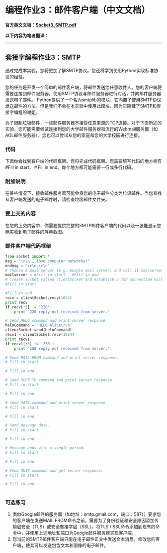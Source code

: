# 编程作业3：邮件客户端（中文文档）

**官方英文文档：[Socket3_SMTP.pdf](Socket3_SMTP.pdf)**

**以下内容为笔者翻译：**

***

## 套接字编程作业3：SMTP

通过完成本实验，您将更加了解SMTP协议。您还将学到使用Python实现标准协议的经验。

您的任务是开发一个简单的邮件客户端，将邮件发送给任意收件人。您的客户端将需要连接到邮件服务器，使用SMTP协议与邮件服务器进行对话，并向邮件服务器发送电子邮件。 Python提供了一个名为smtplib的模块，它内置了使用SMTP协议发送邮件的方法。但是我们不会在本实验中使用此模块，因为它隐藏了SMTP和套接字编程的谢姐。

为了限制垃圾邮件，一些邮件服务器不接受任意来源的TCP连接。对于下面所述的实验，您可能需要尝试连接到您的大学邮件服务器和流行的Webmail服务器（如AOL邮件服务器）。您也可以尝试从您的家庭和您的大学校园进行连接。

### 代码

下面你会找到客户端的代码框架。您将完成代码框架。您需要填写代码的地方标有#Fill in start，＃Fill in end。每个地方都可能需要一行或多行代码。

### 附加说明

在某些情况下，接收邮件服务器可能会将您的电子邮件分类为垃圾邮件。当您查找从客户端发送的电子邮件时，请检查垃圾邮件文件夹。

### 要上交的内容

在您的上交内容中，你需要提供完整的SMTP邮件客户端的代码以及一张能显示您确实收到电子邮件的屏幕截图。

### 邮件客户端代码框架

```python
from socket import *
msg = "\r\n I love computer networks!"
endmsg = "\r\n.\r\n"
# Choose a mail server (e.g. Google mail server) and call it mailserver 
mailserver = #Fill in start   #Fill in end
# Create socket called clientSocket and establish a TCP connection with mailserver
#Fill in start

#Fill in end
recv = clientSocket.recv(1024)
print recv
if recv[:3] != '220':
    print '220 reply not received from server.'

# Send HELO command and print server response.
heloCommand = 'HELO Alice\r\n'
clientSocket.send(heloCommand)
recv1 = clientSocket.recv(1024)
print recv1
if recv1[:3] != '250':
    print '250 reply not received from server.'

# Send MAIL FROM command and print server response.
# Fill in start

# Fill in end

# Send RCPT TO command and print server response.
# Fill in start

# Fill in end

# Send DATA command and print server response.
# Fill in start

# Fill in end

# Send message data.
# Fill in start

# Fill in end 

# Message ends with a single period.
# Fill in start

# Fill in end

# Send QUIT command and get server response.
# Fill in start

# Fill in end
 
```

### 可选练习

1. 类似Google邮件的服务器（如地址：smtp.gmail.com，端口：587））要求您的客户端在发送MAIL FROM命令之前，需要为了身份验证和安全原因添加传输层安全（TLS）或安全套接字层（SSL）。将TLS / SSL命令添加到现有的命令中，并使用上述地址和端口为Google邮件服务器实现客户端。 
2. 您当前的SMTP邮件客户端只能在电子邮件正文中发送文本消息。修改您的客户端，使其可以发送包含文本和图像的电子邮件。